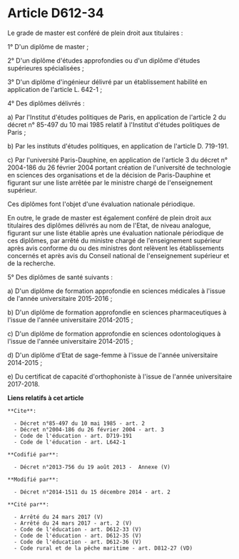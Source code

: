 # Article D612-34

Le grade de master est conféré de plein droit aux titulaires : 

1° D'un diplôme de master ; 

2° D'un diplôme d'études approfondies ou d'un diplôme d'études supérieures spécialisées ; 

3° D'un diplôme d'ingénieur délivré par un établissement habilité en application de l'article L. 642-1 ; 

4° Des diplômes délivrés : 

a) Par l'Institut d'études politiques de Paris, en application de l'article 2 du décret n° 85-497 du 10 mai 1985 relatif à
l'Institut d'études politiques de Paris ; 

b) Par les instituts d'études politiques, en application de l'article D. 719-191. 

c) Par l'université Paris-Dauphine, en application de l'article 3 du décret n° 2004-186 du 26 février 2004 portant création
de l'université de technologie en sciences des organisations et de la décision de Paris-Dauphine et figurant sur une liste
arrêtée par le ministre chargé de l'enseignement supérieur. 

Ces diplômes font l'objet d'une évaluation nationale périodique. 

En outre, le grade de master est également conféré de plein droit aux titulaires des diplômes délivrés au nom de l'Etat, de
niveau analogue, figurant sur une liste établie après une évaluation nationale périodique de ces diplômes, par arrêté du
ministre chargé de l'enseignement supérieur après avis conforme du ou des ministres dont relèvent les établissements
concernés et après avis du Conseil national de l'enseignement supérieur et de la recherche.

5° Des diplômes de santé suivants :

a) D'un diplôme de formation approfondie en sciences médicales à l'issue de l'année universitaire 2015-2016 ;

b) D'un diplôme de formation approfondie en sciences pharmaceutiques à l'issue de l'année universitaire 2014-2015 ;

c) D'un diplôme de formation approfondie en sciences odontologiques à l'issue de l'année universitaire 2014-2015 ;

d) D'un diplôme d'Etat de sage-femme à l'issue de l'année universitaire 2014-2015 ;

e) Du certificat de capacité d'orthophoniste à l'issue de l'année universitaire 2017-2018.

**Liens relatifs à cet article**

	**Cite**:

	  - Décret n°85-497 du 10 mai 1985 - art. 2
	  - Décret n°2004-186 du 26 février 2004 - art. 3
	  - Code de l'éducation - art. D719-191
	  - Code de l'éducation - art. L642-1

	**Codifié par**:

	  - Décret n°2013-756 du 19 août 2013 -  Annexe (V)

	**Modifié par**:

	  - Décret n°2014-1511 du 15 décembre 2014 - art. 2

	**Cité par**:

	  - Arrêté du 24 mars 2017 (V)
	  - Arrêté du 24 mars 2017 - art. 2 (V)
	  - Code de l'éducation - art. D612-33 (V)
	  - Code de l'éducation - art. D612-35 (V)
	  - Code de l'éducation - art. D612-36 (V)
	  - Code rural et de la pêche maritime - art. D812-27 (VD)
